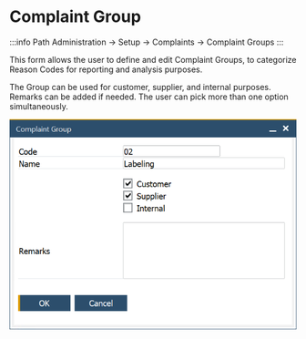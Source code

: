 # Complaint Group

:::info Path
Administration → Setup → Complaints → Complaint Groups
:::

This form allows the user to define and edit Complaint Groups, to categorize Reason Codes for reporting and analysis purposes.

The Group can be used for customer, supplier, and internal purposes. Remarks can be added if needed. The user can pick more than one option simultaneously.

![Complaint Group](./media/complaint-group.png)
